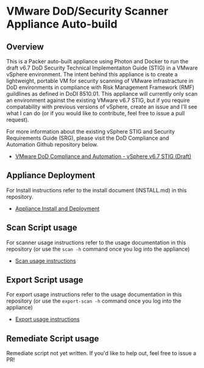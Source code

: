 
# VMware DoD/Security Scanner Appliance Auto-build

## Overview

This is a Packer auto-built appliance using Photon and Docker to run the draft v6.7 DoD Security Technical Implementaiton Guide (STIG) in a VMware vSphere environment. The intent behind this appliance is to create a lightweight, portable VM for security scanning of VMware infrastracture in DoD environments in compliance with Risk Management Framework (RMF) guildlines as defined in DoDI 8510.01. This appliance will currently only scan an environment against the existing VMware v6.7 STIG, but if you require compatability with previous versions of vSphere, create an issue and I'll see what I can do (or if you would like to contribute, feel free to issue a pull request).

For more information about the existing vSphere STIG and Security Requirements Guide (SRG), please visit the DoD Compliance and Automation Github repository below.
* [VMware DoD Compliance and Automation - vSphere v6.7 STIG (Draft)](https://github.com/vmware/dod-compliance-and-automation)


## Appliance Deployment

For Install instructions refer to the install document (INSTALL.md) in this repository.

* [Appliance Install and Deployment](https://github.com/1computerguy/scanner-autobuild/blob/main/INSTALL.md)


## Scan Script usage

For scanner usage instructions refer to the usage documentation in this repository (or use the `scan -h` command once you log into the appliance)

* [Scan usage instructions](https://github.com/1computerguy/scanner-autobuild/blob/main/USAGE.md)

## Export Script usage

For export usage instructions refer to the usage documentation in this repository (or use the `export-scan -h` command once you log into the appliance)

* [Export usage instructions](https://github.com/1computerguy/scanner-autobuild/blob/main/USAGE.md)

## Remediate Script usage

Remediate script not yet written. If you'd like to help out, feel free to issue a PR!

